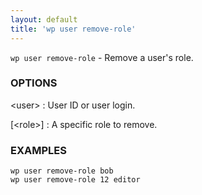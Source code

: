 ```yaml
---
layout: default
title: 'wp user remove-role'
---
```


`wp user remove-role` - Remove a user's role.

### OPTIONS

&lt;user&gt;
: User ID or user login.

[&lt;role&gt;]
: A specific role to remove.

### EXAMPLES

    wp user remove-role bob
    wp user remove-role 12 editor


